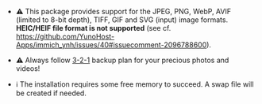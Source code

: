 - ⚠️ This package provides support for the JPEG, PNG, WebP, AVIF (limited to 8-bit depth), TIFF, GIF and SVG (input) image formats. **HEIC/HEIF file format is not supported** (see cf. https://github.com/YunoHost-Apps/immich_ynh/issues/40#issuecomment-2096788600).

- ⚠️ Always follow [3-2-1](https://www.backblaze.com/blog/the-3-2-1-backup-strategy/) backup plan for your precious photos and videos!

- ℹ️ The installation requires some free memory to succeed. A swap file will be created if needed.
